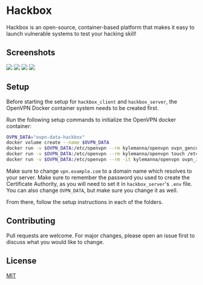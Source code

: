 # Hackbox
Hackbox is an open-source, container-based platform that makes it easy to launch vulnerable systems to test your hacking skill!

## Screenshots
![](https://i.gyazo.com/c89054332723fcc9e3e2af937940b7a2.png)
![](https://i.gyazo.com/d1c7e63b64714cc0bc058e6204f5e435.png)
![](https://i.gyazo.com/28fa83a752ef803053e5820899b3eda5.png)
![](https://i.gyazo.com/40e01a215da1ca370582f27a076ff33d.png)

## Setup
Before starting the setup for `hackbox_client` and `hackbox_server`, the OpenVPN Docker container system needs to be created first.

Run the following setup commands to initialize the OpenVPN docker container:
```bash
OVPN_DATA="ovpn-data-hackbox"
docker volume create --name $OVPN_DATA
docker run -v $OVPN_DATA:/etc/openvpn --rm kylemanna/openvpn ovpn_genconfig -u udp://vpn.example.com
docker run -v $OVPN_DATA:/etc/openvpn --rm kylemanna/openvpn touch /etc/openvpn/vars
docker run -v $OVPN_DATA:/etc/openvpn --rm -it kylemanna/openvpn ovpn_initpki
```
Make sure to change `vpn.example.com` to a domain name which resolves to your server. Make sure to remember the password you used to create the Certificate Authority, as you will need to set it in `hackbox_server`'s `.env` file. You can also change `OVPN_DATA`, but make sure you change it as well. 

From there, follow the setup instructions in each of the folders.

## Contributing
Pull requests are welcome. For major changes, please open an issue first to discuss what you would like to change.

## License
[MIT](https://choosealicense.com/licenses/mit/)
